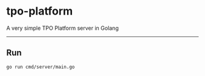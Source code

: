 # tpo-platform
A very simple TPO Platform server in Golang


---

## Run
```
go run cmd/server/main.go
```